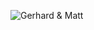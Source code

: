 <figure class="richtext-figure richtext-figure--full">
  <img src="https://changelog-assets.s3.amazonaws.com/shipit/shipit-54--matt-moore.jpg" alt="Gerhard & Matt" loading="lazy">
</figure>